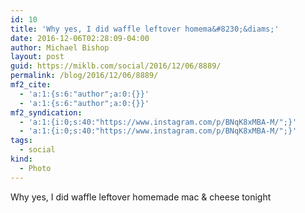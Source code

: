 ```yaml
---
id: 10
title: 'Why yes, I did waffle leftover homema&#8230;&diams;'
date: 2016-12-06T02:28:09-04:00
author: Michael Bishop
layout: post
guid: https://miklb.com/social/2016/12/06/8889/
permalink: /blog/2016/12/06/8889/
mf2_cite:
  - 'a:1:{s:6:"author";a:0:{}}'
  - 'a:1:{s:6:"author";a:0:{}}'
mf2_syndication:
  - 'a:1:{i:0;s:40:"https://www.instagram.com/p/BNqK8xMBA-M/";}'
  - 'a:1:{i:0;s:40:"https://www.instagram.com/p/BNqK8xMBA-M/";}'
tags:
  - social
kind:
  - Photo
---
```

<p>Why yes, I did waffle leftover homemade mac & cheese tonight</p>
<div class="media">
          <img class="u-photo" src="https://cdn.miklb.com/media/2016-12-8889/ig-z1ygx2.jpg" alt="">
    </div>